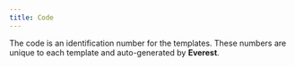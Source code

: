 ```yaml
---
title: Code
---
```



The code is an identification number for the templates. These numbers  are unique to each template and auto-generated by **Everest**.
